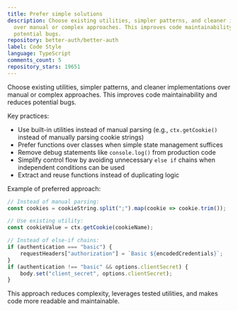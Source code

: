 ```yaml
---
title: Prefer simple solutions
description: Choose existing utilities, simpler patterns, and cleaner implementations
  over manual or complex approaches. This improves code maintainability and reduces
  potential bugs.
repository: better-auth/better-auth
label: Code Style
language: TypeScript
comments_count: 5
repository_stars: 19651
---
```


Choose existing utilities, simpler patterns, and cleaner implementations over manual or complex approaches. This improves code maintainability and reduces potential bugs.

Key practices:
- Use built-in utilities instead of manual parsing (e.g., `ctx.getCookie()` instead of manually parsing cookie strings)
- Prefer functions over classes when simple state management suffices
- Remove debug statements like `console.log()` from production code
- Simplify control flow by avoiding unnecessary `else if` chains when independent conditions can be used
- Extract and reuse functions instead of duplicating logic

Example of preferred approach:
```typescript
// Instead of manual parsing:
const cookies = cookieString.split(";").map(cookie => cookie.trim());

// Use existing utility:
const cookieValue = ctx.getCookie(cookieName);

// Instead of else-if chains:
if (authentication === "basic") {
    requestHeaders["authorization"] = `Basic ${encodedCredentials}`;
}
if (authentication !== "basic" && options.clientSecret) {
    body.set("client_secret", options.clientSecret);
}
```

This approach reduces complexity, leverages tested utilities, and makes code more readable and maintainable.
